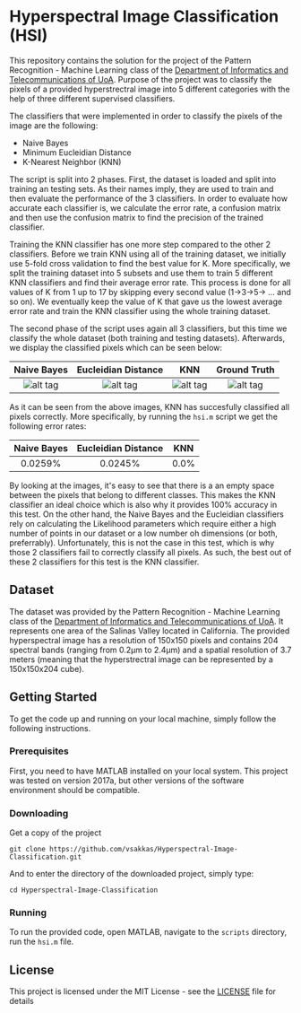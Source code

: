 # Hyperspectral Image Classification (HSI)

This repository contains the solution for the project of the Pattern Recognition - Machine Learning class of the [Department of Informatics and Telecommunications of UoA](http://www.di.uoa.gr/eng). Purpose of the project was to classify the pixels of a provided hyperstrectral image into 5 different categories with the help of three different supervised classifiers.

The classifiers that were implemented in order to classify the pixels of the image are the following:
* Naive Bayes
* Minimum Eucleidian Distance
* K-Nearest Neighbor (KNN)

The script is split into 2 phases. First, the dataset is loaded and split into training an testing sets. As their names imply, they are used to train and then evaluate the performance of the 3 classifiers. In order to evaluate how accurate each classifier is, we calculate the error rate, a confusion matrix and then use the confusion matrix to find the precision of the trained classifier.

Training the KNN classifier has one more step compared to the other 2 classifiers. Before we train KNN using all of the training dataset, we initially use 5-fold cross validation to find the best value for K. More specifically, we split the training dataset into 5 subsets and use them to train 5 different KNN classifiers and find their average error rate. This process is done for all values of K from 1 up to 17 by skipping every second value (1->3->5-> ... and so on). We eventually keep the value of K that gave us the lowest average error rate and train the KNN classifier using the whole training dataset.

The second phase of the script uses again all 3 classifiers, but this time we classify the whole dataset (both training and testing datasets). Afterwards, we display the classified pixels which can be seen below:


| Naive Bayes | Eucleidian Distance | KNN | Ground Truth |
| :--------:|:---------:|:--------:|:--------:|
| ![alt tag](https://github.com/vsakkas/Hyperspectral-Image-Classification/blob/master/naive_bayes.jpg)   | ![alt tag](https://github.com/vsakkas/Hyperspectral-Image-Classification/blob/master/eucleidian.jpg)    | ![alt tag](https://github.com/vsakkas/Hyperspectral-Image-Classification/blob/master/knn.jpg)  | ![alt tag](https://github.com/vsakkas/Hyperspectral-Image-Classification/blob/master/ground_truth.jpg) |

As it can be seen from the above images, KNN has succesfully classified all pixels correctly. More specifically, by running the ```hsi.m``` script we get the following error rates:

| Naive Bayes | Eucleidian Distance | KNN |
| :----------:|:---------:|:--------:|
|   0.0259%   |  0.0245%  |   0.0%   |

By looking at the images, it's easy to see that there is a an empty space between the pixels that belong to different classes. This makes the KNN classifier an ideal choice which is also why it provides 100% accuracy in this test. On the other hand, the Naive Bayes and the Eucleidian classifiers rely on calculating the Likelihood parameters which require either a high number of points in our dataset or a low number oh dimensions (or both, preferrably). Unfortunately, this is not the case in this test, which is why those 2 classifiers fail to correctly classify all pixels. As such, the best out of these 2 classifiers for this test is the KNN classifier.

## Dataset
The dataset was provided by the Pattern Recognition - Machine Learning class of the [Department of Informatics and Telecommunications of UoA](http://www.di.uoa.gr/eng). It represents one area of the Salinas Valley located in California. The provided hyperspectral image has a resolution of 150x150 pixels and contains 204 spectral bands (ranging from 0.2μm to 2.4μm) and a spatial resolution of 3.7 meters (meaning that the hyperstrectral image can be represented by a 150x150x204 cube).

## Getting Started

To get the code up and running on your local machine, simply follow the following instructions.

### Prerequisites

First, you need to have MATLAB installed on your local system. This project was tested on version 2017a, but other versions of the software environment should be compatible.

### Downloading

Get a copy of the project
```
git clone https://github.com/vsakkas/Hyperspectral-Image-Classification.git
```
And to enter the directory of the downloaded project, simply type:
```
cd Hyperspectral-Image-Classification
```
### Running

To run the provided code, open MATLAB, navigate to the ```scripts``` directory, run the ```hsi.m``` file.

## License

This project is licensed under the MIT License - see the [LICENSE](LICENSE) file for details
